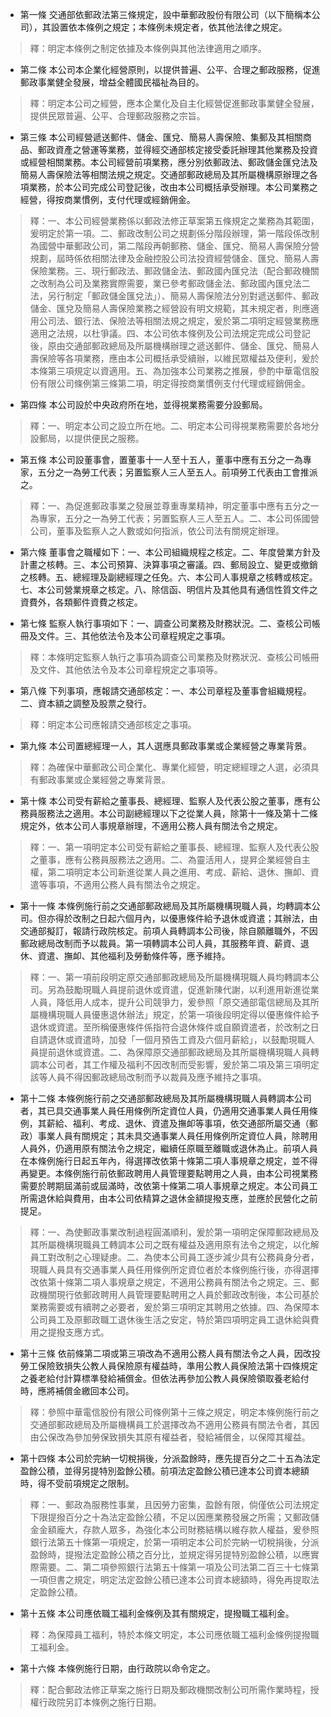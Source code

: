 * 第一條 交通部依郵政法第三條規定，設中華郵政股份有限公司（以下簡稱本公司），其設置依本條例之規定；本條例未規定者，依其他法律之規定。

> 釋：明定本條例之制定依據及本條例與其他法律適用之順序。

* 第二條 本公司本企業化經營原則，以提供普遍、公平、合理之郵政服務，促進郵政事業健全發展，增益全體國民福祉為目的。

> 釋：明定本公司之經營，應本企業化及自主化經營促進郵政事業健全發展，提供民眾普遍、公平、合理郵政服務之宗旨。

* 第三條 本公司經營遞送郵件、儲金、匯兌、簡易人壽保險、集郵及其相關商品、郵政資產之營運等業務，並得經交通部核定接受委託辦理其他業務及投資或經營相關業務。本公司經營前項業務，應分別依郵政法、郵政儲金匯兌法及簡易人壽保險法等相關法規之規定。交通部郵政總局及其所屬機構原辦理之各項業務，於本公司完成公司登記後，改由本公司概括承受辦理。本公司業務之經營，得按商業慣例，支付代理或經銷佣金。

> 釋：一、本公司經營業務係以郵政法修正草案第五條規定之業務為其範圍，爰明定於第一項。二、郵政改制公司之規劃係分階段辦理，第一階段係改制為國營中華郵政公司，第二階段再朝郵務、儲金、匯兌、簡易人壽保險分營規劃，屆時係依相關法律及金融控股公司法投資經營儲金、匯兌、簡易人壽保險業務。三、現行郵政法、郵政儲金法、郵政國內匯兌法（配合郵政機關之改制為公司及業務實際需要，業已參考郵政儲金法、郵政國內匯兌法二法，另行制定「郵政儲金匯兌法」）、簡易人壽保險法分別對遞送郵件、郵政儲金、匯兌及簡易人壽保險業務之經營設有明文規範，其未規定者，則應適用公司法、銀行法、保險法等相關法規之規定，爰於第二項明定經營業務應適用之法規，以杜爭議。四、本公司依本條例及公司法規定完成公司登記後，原由交通部郵政總局及所屬機構辦理之遞送郵件、儲金、匯兌、簡易人壽保險等各項業務，應由本公司概括承受續辦，以維民眾權益及便利，爰於本條第三項規定以資適用。五、為加強本公司業務之推展，參酌中華電信股份有限公司條例第三條第二項，明定得按商業慣例支付代理或經銷佣金。

* 第四條 本公司設於中央政府所在地，並得視業務需要分設郵局。

> 釋：一、明定本公司之設立所在地。二、明定本公司得視業務需要於各地分設郵局，以提供便民之服務。

* 第五條 本公司設董事會，置董事十一人至十五人，董事中應有五分之一為專家，五分之一為勞工代表；另置監察人三人至五人。前項勞工代表由工會推派之。

> 釋：一、為促進郵政事業之發展並尊重專業精神，明定董事中應有五分之一為專家，五分之一為勞工代表；另置監察人三人至五人。二、本公司係國營公司，董事及監察人之人數或如何指派，依公司法有關規定辦理。

* 第六條 董事會之職權如下：一、本公司組織規程之核定。二、年度營業方針及計畫之核轉。三、本公司預算、決算事項之審議。四、郵局設立、變更或撤銷之核轉。五、總經理及副總經理之任免。六、本公司人事規章之核轉或核定。七、本公司營業規章之核定。八、除信函、明信片及其他具有通信性質文件之資費外，各類郵件資費之核定。

* 第七條 監察人執行事項如下：一、調查公司業務及財務狀況。二、查核公司帳冊及文件。三、其他依法令及本公司章程規定之事項。

> 釋：本條明定監察人執行之事項為調查公司業務及財務狀況、查核公司帳冊及文件、其他依法令及本公司章程規定之事項等。

* 第八條 下列事項，應報請交通部核定：一、本公司章程及董事會組織規程。二、資本額之調整及股票之發行。

> 釋：明定本公司應報請交通部核定之事項。

* 第九條 本公司置總經理一人，其人選應具郵政事業或企業經營之專業背景。

> 釋：為確保中華郵政公司企業化、專業化經營，明定總經理之人選，必須具有郵政事業或企業經營之專業背景。

* 第十條 本公司受有薪給之董事長、總經理、監察人及代表公股之董事，應有公務員服務法之適用。本公司副總經理以下之從業人員，除第十一條及第十二條規定外，依本公司人事規章辦理，不適用公務人員有關法令之規定。

> 釋：一、第一項明定本公司受有薪給之董事長、總經理、監察人及代表公股之董事，應有公務員服務法之適用。二、為靈活用人，提昇企業經營自主權，第二項明定本公司新進從業人員之進用、考成、薪給、退休、撫卹、資遣等事項，不適用公務人員有關法令之規定。

* 第十一條 本條例施行前之交通部郵政總局及其所屬機構現職人員，均轉調本公司。但亦得於改制之日起六個月內，以優惠條件給予退休或資遣；其辦法，由交通部擬訂，報請行政院核定。前項人員轉調本公司後，除自願離職外，不因郵政總局改制而予以裁員。第一項轉調本公司人員，其服務年資、薪資、退休、資遣、撫卹、其他福利及勞動條件等，應予維持。

> 釋：一、第一項前段明定原交通部郵政總局及所屬機構現職人員均轉調本公司。另為鼓勵現職人員提前退休或資遣，促進新陳代謝，以利進用新進從業人員，降低用人成本，提升公司競爭力，爰參照「原交通部電信總局及其所屬機構現職人員優惠退休辦法」規定，於第一項後段明定得以優惠條件給予退休或資遣。至所稱優惠條件係指符合退休條件或自願資遣者，於改制之日自請退休或資遣時，加發「一個月預告工資及六個月薪給」，以鼓勵現職人員提前退休或資遣。二、為保障原交通部郵政總局及其所屬機構現職人員轉調本公司者，其工作權及福利不因改制而受影響，爰於第二項及第三項明定該等人員不得因郵政總局改制而予以裁員及應予維持之事項。

* 第十二條 本條例施行前之交通部郵政總局及其所屬機構現職人員轉調本公司者，其已具交通事業人員任用條例所定資位人員，仍適用交通事業人員任用條例，其薪給、福利、考成、退休、資遣及撫卹等事項，依交通部所屬交通（郵政）事業人員有關規定；其未具交通事業人員任用條例所定資位人員，除聘用人員外，仍適用原有關法令之規定，繼續任原職至離職或退休為止。前項人員在本條例施行日起五年內，得選擇改依第十條第二項人事規章之規定，並不得再變更。本條例施行前依郵政聘用人員管理要點聘用之人員，由本公司視業務需要於聘期屆滿前或屆滿時，改依第十條第二項人事規章之規定。本公司員工所需退休給與費用，由本公司依精算之退休金額提撥支應，並應於民營化之前提足。

> 釋：一、為使郵政事業改制過程圓滿順利，爰於第一項明定保障郵政總局及其所屬機構現職員工轉調本公司之既有權益及適用原有法令之規定，以化解員工對改制之心理疑慮。二、為使本公司員工逐步減少具有公務員身分者，現職人員具有交通事業人員任用條例所定資位者於本條例施行後，亦得選擇改依第十條第二項人事規章之規定，不適用公務員有關法令之規定。三、郵政機關現行依郵政聘用人員管理要點聘用之人員於郵政改制後，本公司基於業務需要或有續聘之必要者，爰於第三項明定其聘用之依據。四、為保障本公司員工及原郵政職工退休後生活之安定，特於第四項明定員工退休給與費用之提撥支應方式。

* 第十三條 依前條第二項或第三項改為不適用公務人員有關法令之人員，因改投勞工保險致損失公教人員保險原有權益時，準用公教人員保險法第十四條規定之養老給付計算標準發給補償金。但依法再參加公教人員保險領取養老給付時，應將補償金繳回本公司。

> 釋：參照中華電信股份有限公司條例第十三條之規定，明定本條例施行前之交通部郵政總局及所屬機構員工於選擇改為不適用公務員有關法令者，其因由公保改為參加勞保致損失其原有權益者，發給補償金，以保障其權益。

* 第十四條 本公司於完納一切稅捐後，分派盈餘時，應先提百分之二十五為法定盈餘公積，並得另提特別盈餘公積。前項法定盈餘公積已達本公司資本總額時，得不受前項規定之限制。

> 釋：一、郵政為服務性事業，且因勞力密集，盈餘有限，倘僅依公司法規定下限提撥百分之十為法定盈餘公積，不足以因應業務發展之所需；又郵政儲金金額龐大，存款人眾多，為強化本公司財務結構以維存款人權益，爰參照銀行法第五十條第一項規定，於第一項明定本公司於完納一切稅捐後，分派盈餘時，提撥法定盈餘公積之百分比，並規定得另提特別盈餘公積，以應實際需要。二、第二項參照銀行法第五十條第一項及公司法第二百三十七條第一項但書之規定，明定法定盈餘公積已達本公司資本總額時，得免再提取法定盈餘公積。

* 第十五條 本公司應依職工福利金條例及其有關規定，提撥職工福利金。

> 釋：為保障員工福利，特於本條文明定，本公司應依職工福利金條例提撥職工福利金。

* 第十六條 本條例施行日期，由行政院以命令定之。

> 釋：配合郵政法修正草案之施行日期及郵政機關改制公司所需作業時程，授權行政院另訂本條例之施行日期。

